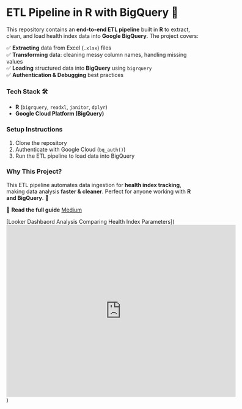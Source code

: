 # **ETL Pipeline in R with BigQuery 🚀**  

This repository contains an **end-to-end ETL pipeline** built in **R** to extract, clean, and load health index data into **Google BigQuery**. The project covers:  

✅ **Extracting** data from Excel (`.xlsx`) files  
✅ **Transforming** data: cleaning messy column names, handling missing values  
✅ **Loading** structured data into **BigQuery** using `bigrquery`  
✅ **Authentication & Debugging** best practices  

### **Tech Stack 🛠️**  
- **R** (`bigrquery`, `readxl`, `janitor`, `dplyr`)  
- **Google Cloud Platform (BigQuery)**  

### **Setup Instructions**  
1. Clone the repository  
2. Authenticate with Google Cloud (`bq_auth()`)  
3. Run the ETL pipeline to load data into BigQuery  

### **Why This Project?**  
This ETL pipeline automates data ingestion for **health index tracking**, making data analysis **faster & cleaner**. Perfect for anyone working with **R and BigQuery**. 🚀  

🔗 **Read the full guide** [Medium](https://medium.com/@temiloluwa.jokotola/building-an-etl-pipeline-in-r-integrating-with-bigquery-ba2bf19083a8)


[Looker Dashbaord Analysis Comparing Health Index Parameters](<iframe width="600" height="450" src="https://lookerstudio.google.com/embed/reporting/19e10516-f5a0-4204-a7ff-68f0159350f3/page/tEnnC" frameborder="0" style="border:0" allowfullscreen sandbox="allow-storage-access-by-user-activation allow-scripts allow-same-origin allow-popups allow-popups-to-escape-sandbox"></iframe>)
